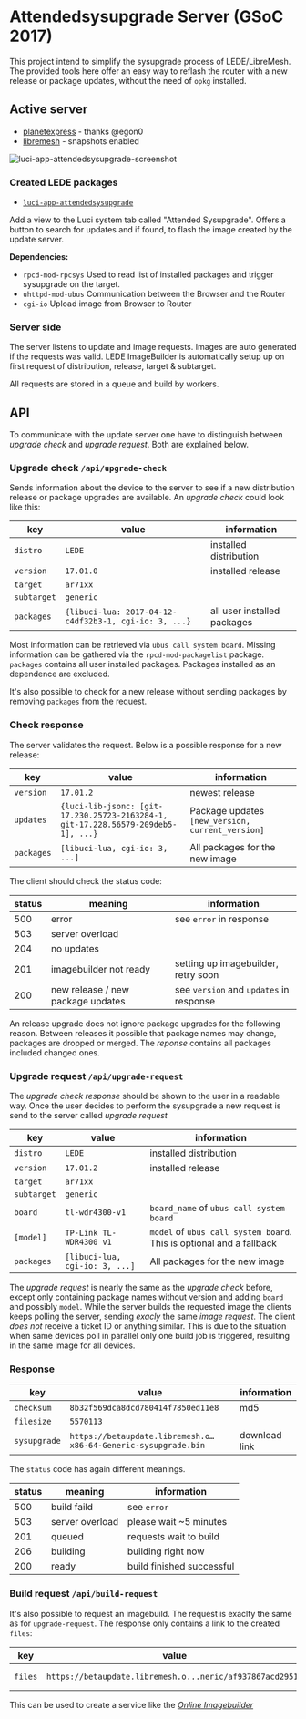 # Attendedsysupgrade Server (GSoC 2017)

This project intend to simplify the sysupgrade process of LEDE/LibreMesh. The provided tools here offer an easy way to reflash the router with a new release or package updates, without the need of `opkg` installed. 

## Active server

* [planetexpress](https://ledeupdate.planetexpress.cc) - thanks @egon0
* [libremesh](https://betaupdate.libremesh.org) - snapshots enabled

![luci-app-attendedsysupgrade-screenshot](https://camo.githubusercontent.com/d21d3c2e43993325c0371866b28f09a67ea21902/687474703a2f2f692e696d6775722e636f6d2f653443716841502e706e67)

### Created LEDE packages

* [`luci-app-attendedsysupgrade`](https://github.com/openwrt/luci/tree/master/applications/luci-app-attendedsysupgrade)

Add a view to the Luci system tab called "Attended Sysupgrade". Offers a button to search for updates and if found, to flash the image created by the update server. 

**Dependencies:**
* `rpcd-mod-rpcsys`
	Used to read list of installed packages and trigger sysupgrade on the target.
* `uhttpd-mod-ubus`
	Communication between the Browser and the Router
* `cgi-io`
	Upload image from Browser to Router

### Server side

The server listens to update and image requests. Images are auto generated if the requests was valid. LEDE ImageBuilder is automatically setup up on first request of distribution, release, target & subtarget. 

All requests are stored in a queue and build by workers. 

## API

To communicate with the update server one have to distinguish between *upgrade check* and *upgrade request*. Both are explained below.

### Upgrade check `/api/upgrade-check`

Sends information about the device to the server to see if a new distribution release or package upgrades are available. An *upgrade check* could look like this:

| key 	| value | information 	|
| --- 	| --- 	| --- 		|
| `distro` | `LEDE` | installed distribution |
| `version` | `17.01.0` | installed release |
| `target` | `ar71xx` | |
| `subtarget` | `generic` | |
| `packages` | `{libuci-lua: 2017-04-12-c4df32b3-1, cgi-io: 3, ...}` | all user installed packages |

Most information can be retrieved via `ubus call system board`. Missing information can be gathered via the `rpcd-mod-packagelist` package.
`packages` contains all user installed packages. Packages installed as an dependence are excluded. 

It's also possible to check for a new release without sending packages by removing `packages` from the request.

### Check response

The server validates the request. Below is a possible response for a new release:

| key 		| value 	| information 	|
| --- 		| --- 		| --- 		|
| `version` 	| `17.01.2` 	| newest release |
| `updates` 	| `{luci-lib-jsonc: [git-17.230.25723-2163284-1, git-17.228.56579-209deb5-1], ...}` | Package updates `[new_version, current_version]` |
| `packages` 	| `[libuci-lua, cgi-io: 3, ...]` | All packages for the new image |

The client should check the status code:

| status 	| meaning 				| information 	|
| --- 		| --- 					| --- 			|
| 500 		| error					| see `error` in response | 
| 503 		| server overload	   		|  | 
| 204 		| no updates				| | 
| 201 		| imagebuilder not ready		| setting up imagebuilder, retry soon | 
| 200		| new release / new package updates	| see `version` and `updates` in response |

An release upgrade does not ignore package upgrades for the following reason. Between releases it possible that package names may change, packages are dropped or merged. The *reponse* contains all packages included changed ones.

### Upgrade request `/api/upgrade-request`

The *upgrade check response* should be shown to the user in a readable way. Once the user decides to perform the sysupgrade a new request is send to the server called *upgrade request*

| key 		| value 				| information 	|
| --- 		| --- 					| --- 		|
| `distro` 	| `LEDE` 				| installed distribution |
| `version`	| `17.01.2` 				| installed release |
| `target` 	| `ar71xx` 				| |
| `subtarget` 	| `generic` 				| |
| `board` 	| `tl-wdr4300-v1` 			| `board_name` of `ubus call system board` |
| `[model]` 	| `TP-Link TL-WDR4300 v1` 		| `model` of `ubus call system board`. This is optional and a fallback |
| `packages` 	| `[libuci-lua, cgi-io: 3, ...]` 	| All packages for the new image |

The *upgrade request* is nearly the same as the *upgrade check* before, except only containing package names without version and adding `board` and possibly `model`. While the server builds the requested image the clients keeps polling the server, sending *exacly* the same *image request*. The client _does not_ receive a ticket ID or anything similar. This is due to the situation when same devices poll in parallel only one build job is triggered, resulting in the same image for all devices.

### Response

| key 	| value | information 	|
| --- 	| --- 	| --- 		|
| `checksum` | `8b32f569dca8dcd780414f7850ed11e8` | md5 |
| `filesize` | `5570113` |  |
| `sysupgrade` | `https://betaupdate.libremesh.o…x86-64-Generic-sysupgrade.bin` | download link |

The `status` code has again different meanings.

| status 	| meaning 				| information 	|
| --- 		| --- 					| --- 			|
| 500		| build faild				| see `error`	|
| 503 		| server overload   			| please wait ~5 minutes | 
| 201		| queued				| requests wait to build |
| 206		| building				| building right now |
| 200		| ready					| build finished successful |

### Build request `/api/build-request`

It's also possible to request an imagebuild. The request is exaclty the same as for `upgrade-request`. The response only contains a link to the created `files`:

| key 		| value 	| information 	|
| --- 		| --- 		| --- 		|
| `files` 	| `https://betaupdate.libremesh.o...neric/af937867acd2951/` 	| files in json format |

This can be used to create a service like the *[Online Imagebuilder](https://chef.libremesh.org)*
